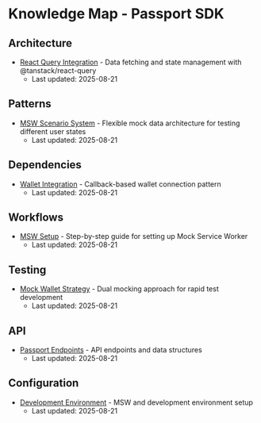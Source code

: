 # Knowledge Map - Passport SDK

## Architecture
- [React Query Integration](./architecture/react-query-integration.md) - Data fetching and state management with @tanstack/react-query
  - Last updated: 2025-08-21

## Patterns
- [MSW Scenario System](./patterns/msw-scenario-system.md) - Flexible mock data architecture for testing different user states
  - Last updated: 2025-08-21

## Dependencies
- [Wallet Integration](./dependencies/wallet-integration.md) - Callback-based wallet connection pattern
  - Last updated: 2025-08-21

## Workflows
- [MSW Setup](./workflows/msw-setup.md) - Step-by-step guide for setting up Mock Service Worker
  - Last updated: 2025-08-21

## Testing
- [Mock Wallet Strategy](./testing/mock-wallet-strategy.md) - Dual mocking approach for rapid test development
  - Last updated: 2025-08-21

## API
- [Passport Endpoints](./api/passport-endpoints.md) - API endpoints and data structures
  - Last updated: 2025-08-21

## Configuration
- [Development Environment](./config/development-environment.md) - MSW and development environment setup
  - Last updated: 2025-08-21